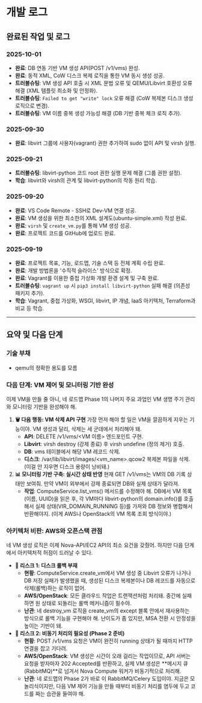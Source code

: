 # 개발 로그

## 완료된 작업 및 로그

### 2025-10-01

-   **완료**: DB 연동 기반 VM 생성 API(POST /v1/vms) 완성.
-   **완료**: 동적 XML, CoW 디스크 복제 로직을 통한 VM 동시 생성 성공.
-   **트러블슈팅**: VM 생성 API 호출 시 XML 문법 오류 및 QEMU/Libvirt 호환성 오류 해결 (XML 템플릿 최소화 및 안정화).
-   **트러블슈팅**: `Failed to get "write" lock` 오류 해결 (CoW 복제본 디스크 생성 로직으로 변경).
-   **트러블슈팅**: VM 이름 중복 생성 가능성 해결 (DB 기반 중복 체크 로직 추가).

### 2025-09-30

-   **완료**: libvirt 그룹에 사용자(vagrant) 권한 추가하여 sudo 없이 API 및 virsh 실행.

### 2025-09-21

-   **트러블슈팅**: libvirt-python 코드 root 권한 실행 문제 해결 (그룹 권한 설정).
-   **학습**: libvirt와 virsh의 관계 및 libvirt-python의 작동 원리 학습.

### 2025-09-20

-   **완료**: VS Code Remote - SSH로 Dev-VM 연결 성공.
-   **완료**: VM 생성을 위한 최소한의 XML 설계도(ubuntu-simple.xml) 작성 완료.
-   **완료**: `virsh` 및 `create_vm.py`를 통해 VM 생성 성공.
-   **완료**: 프로젝트 코드를 GitHub에 업로드 완료.

### 2025-09-19

-   **완료**: 프로젝트 목표, 기능, 로드맵, 기술 스택 등 전체 계획 수립 완료.
-   **완료**: 개발 방법론을 '수직적 슬라이스' 방식으로 확정.
-   **완료**: Vagrant를 이용한 중첩 가상화 개발 환경 설계 및 구축 완료.
-   **트러블슈팅**: `vagrant up` 시 `pip3 install libvirt-python` 실패 해결 (의존성 패키지 추가).
-   **학습**: Vagrant, 중첩 가상화, WSGI, libvirt, IP 개념, IaaS 아키텍처, Terraform과 비교 등 학습.

---

## 요약 및 다음 단계

### 기술 부채
- qemu의 정확한 용도를 모름

### 다음 단계: VM 제어 및 모니터링 기반 완성

이제 VM을 만들 줄 아니, 네 로드맵 Phase 1의 나머지 주요 과업인 VM 생명 주기 관리와 모니터링 기반을 완성해야 해.

1.  **🗑️ 다음 행동: VM 삭제 API 구현**
    가장 먼저 해야 할 일은 VM을 깔끔하게 지우는 기능이야. VM 생성과 달리, 삭제는 세 군데에서 처리해야 돼.
    -   **API**: DELETE /v1/vms/<VM 이름> 엔드포인트 구현.
    -   **Libvirt**: virsh destroy (강제 종료) 후 virsh undefine (정의 제거) 호출.
    -   **DB**: vms 테이블에서 해당 VM 레코드 삭제.
    -   **디스크**: /var/lib/libvirt/images/<vm_name>.qcow2 복제본 파일을 삭제. (이걸 안 지우면 디스크 용량이 낭비돼.)
2.  **📊 모니터링 기반 구축: 실시간 상태 반영**
    현재 GET /v1/vms는 VM의 DB 기록 상태만 보여줘. 만약 VM이 외부에서 강제 종료되면 DB와 실제 상태가 달라져.
    -   **작업**: ComputeService.list_vms() 메서드를 수정해야 해. DB에서 VM 목록(이름, UUID)을 읽은 후, 각 VM마다 libvirt-python의 domain.info()를 호출해서 실제 상태(VIR_DOMAIN_RUNNING 등)를 가져와 DB 정보와 병합해서 반환해야지. (이게 AWS나 OpenStack의 VM 목록 조회 방식이야.)

### 아키텍처 비판: AWS와 오픈스택 관점

네 VM 생성 로직은 이제 Nova-API/EC2 API의 최소 요건을 갖췄어. 하지만 다음 단계에서 아키텍처적 허점이 드러날 수 있다.

-   **🚨 리스크 1: 디스크 롤백 부재**
    -   **현황**: ComputeService.create_vm에서 VM 생성 중 Libvirt 오류가 나거나 DB 저장 실패가 발생했을 때, 생성된 디스크 복제본이나 DB 레코드를 자동으로 삭제(롤백)하는 로직이 없어.
    -   **AWS/OpenStack**: 모든 클라우드 작업은 트랜잭션처럼 처리돼. 중간에 실패하면 원 상태로 되돌리는 롤백 메커니즘이 필수야.
    -   **난관**: 네 destroy_vm 로직을 create_vm의 except 블록 안에서 재사용하는 방식으로 롤백 기능을 구현해야 해. 난이도가 좀 있지만, MSA 전환 시 안정성을 높이는 기반이 돼.
-   **🚨 리스크 2: 비동기 처리의 필요성 (Phase 2 준비)**
    -   **현황**: POST /v1/vms 요청은 VM이 완전히 running 상태가 될 때까지 HTTP 연결을 잡고 기다려.
    -   **AWS/OpenStack**: VM 생성은 시간이 오래 걸리는 작업이므로, API 서버는 요청을 받자마자 202 Accepted를 반환하고, 실제 VM 생성은 **메시지 큐(RabbitMQ)**로 넘겨서 Nova Compute 워커가 비동기적으로 처리해.
    -   **난관**: 네 로드맵의 Phase 2가 바로 이 RabbitMQ/Celery 도입이야. 지금은 모놀리식이지만, 다음 VM 제어 기능을 만들 때부터 비동기 처리를 염두에 두고 코드를 짜는 습관을 들여야 해.